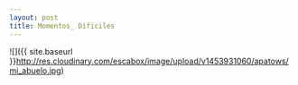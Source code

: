 ```yaml
---
layout: post
title: Momentos_ Dificiles
---
```

![]({{ site.baseurl }}http://res.cloudinary.com/escabox/image/upload/v1453931060/apatows/mi_abuelo.jpg)
